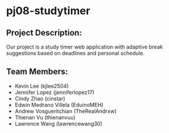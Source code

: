 # **pj08-studytimer**

## Project Description:

Our project is a study timer web application with adaptive break suggestions based on deadlines and personal schedule.

## Team Members:

- Kevin Lee (kjlee2504)
- Jennifer Lopez (jenniferlopez17)
- Cindy Zhao (cinstar)
- Edwin Medrano Villela (EduinoMEH)
- Andrew Vosgueritchian (TheRealAndrxw)
- Thienan Vu (thienanvuu)
- Lawrence Wang (lawrencewang30)
